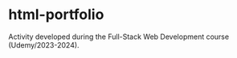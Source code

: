 # html-portfolio
Activity developed during the Full-Stack Web Development course (Udemy/2023-2024).

